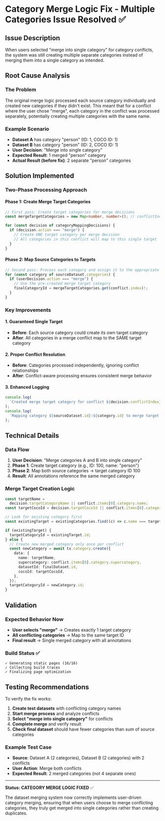 # Category Merge Logic Fix - Multiple Categories Issue Resolved ✅

## Issue Description

When users selected "merge into single category" for category conflicts, the system was still creating multiple separate categories instead of merging them into a single category as intended.

## Root Cause Analysis

### The Problem

The original merge logic processed each source category individually and created new categories if they didn't exist. This meant that for a conflict where the user chose "merge", each category in the conflict was processed separately, potentially creating multiple categories with the same name.

### Example Scenario

- **Dataset A** has category "person" (ID: 1, COCO ID: 1)
- **Dataset B** has category "person" (ID: 2, COCO ID: 1)
- **User Decision**: "Merge into single category"
- **Expected Result**: 1 merged "person" category
- **Actual Result (before fix)**: 2 separate "person" categories

## Solution Implemented

### Two-Phase Processing Approach

#### Phase 1: Create Merge Target Categories

```typescript
// First pass: Create target categories for merge decisions
const mergeTargetCategories = new Map<number, number>(); // conflictIndex -> finalCategoryId

for (const decision of categoryMappingDecisions) {
  if (decision.action === "merge") {
    // Create ONE target category per merge decision
    // All categories in this conflict will map to this single target
  }
}
```

#### Phase 2: Map Source Categories to Targets

```typescript
// Second pass: Process each category and assign it to the appropriate target
for (const category of sourceDataset.categories) {
  if (userDecision.action === "merge") {
    // Use the pre-created merge target category
    finalCategoryId = mergeTargetCategories.get(conflict.index)!;
  }
}
```

### Key Improvements

#### 1. Guaranteed Single Target

- **Before**: Each source category could create its own target category
- **After**: All categories in a merge conflict map to the SAME target category

#### 2. Proper Conflict Resolution

- **Before**: Categories processed independently, ignoring conflict relationships
- **After**: Conflict-aware processing ensures consistent merge behavior

#### 3. Enhanced Logging

```typescript
console.log(
  `Created merge target category for conflict ${decision.conflictIndex}: "${targetName}" (ID: ${targetCategoryId})`
);
console.log(
  `Mapping category ${sourceDataset.id}:${category.id} to merge target ${finalCategoryId}`
);
```

## Technical Details

### Data Flow

1. **User Decision**: "Merge categories A and B into single category"
2. **Phase 1**: Create target category (e.g., ID: 100, name: "person")
3. **Phase 2**: Map both source categories → target category ID 100
4. **Result**: All annotations reference the same merged category

### Merge Target Creation Logic

```typescript
const targetName =
  decision.targetCategoryName || conflict.items[0].category.name;
const targetCocoId = decision.targetCocoId || conflict.items[0].category.cocoId;

// Look for existing category first
const existingTarget = existingCategories.find((c) => c.name === targetName);

if (existingTarget) {
  targetCategoryId = existingTarget.id;
} else {
  // Create new merged category only once per conflict
  const newCategory = await tx.category.create({
    data: {
      name: targetName,
      supercategory: conflict.items[0].category.supercategory,
      datasetId: finalDataset.id,
      cocoId: targetCocoId,
    },
  });
  targetCategoryId = newCategory.id;
}
```

## Validation

### Expected Behavior Now

- **User selects "merge"** → Creates exactly 1 target category
- **All conflicting categories** → Map to the same target ID
- **Final result** → Single merged category with all annotations

### Build Status ✅

```
✓ Generating static pages (16/16)
✓ Collecting build traces
✓ Finalizing page optimization
```

## Testing Recommendations

To verify the fix works:

1. **Create test datasets** with conflicting category names
2. **Start merge process** and analyze conflicts
3. **Select "merge into single category"** for conflicts
4. **Complete merge** and verify result
5. **Check final dataset** should have fewer categories than sum of source categories

### Example Test Case

- **Source**: Dataset A (2 categories), Dataset B (2 categories) with 2 conflicts
- **User Action**: Merge both conflicts
- **Expected Result**: 2 merged categories (not 4 separate ones)

---

**Status: CATEGORY MERGE LOGIC FIXED** ✅

The dataset merging system now correctly implements user-driven category merging, ensuring that when users choose to merge conflicting categories, they truly get merged into single categories rather than creating duplicates.
